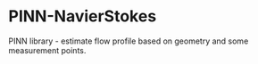 # PINN-NavierStokes
PINN library - estimate flow profile based on geometry and some measurement points. 
